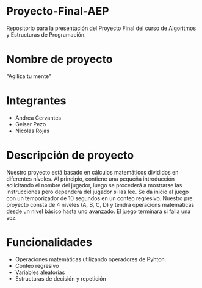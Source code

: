 # Proyecto-Final-AEP
Repositorio para la presentación del Proyecto Final del curso de Algoritmos y Estructuras de Programación.

# Nombre de proyecto
"Agiliza tu mente"

# Integrantes
* Andrea Cervantes
* Geiser Pezo
* Nicolas Rojas
 
# Descripción de proyecto
Nuestro proyecto está basado en cálculos matemáticos divididos en diferentes níveles. Al principio, contiene una pequeña introducción solicitando el nombre del jugador, luego se procederá a mostrarse las instrucciones pero dependerá del jugador si las lee. Se da inicio al juego con un temporizador de 10 segundos en un conteo regresivo. 
Nuestro pre proyecto consta de 4 niveles (A, B, C, D) y tendrá operacions matemáticas desde un nivel básico hasta uno avanzado. El juego terminará si falla una vez. 

# Funcionalidades
 - Operaciones matemáticas utilizando operadores de Pyhton.
 - Conteo regresivo
 - Variables aleatorias
 - Estructuras de decisión y repetición